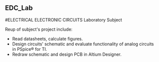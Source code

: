 ## EDC_Lab
#ELECTRICAL ELECTRONIC CIRCUITS Laboratory Subject

Reup of subject's project include:
- Read datasheets, calculate figures.
- Design circuits' schematic and evaluate functionality of analog circuits in PSpice® for TI.
- Redraw schematic and design PCB in Altium Designer.
